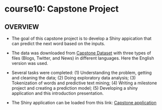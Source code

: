 # course10: Capstone Project
## OVERVIEW
- The goal of this capstone project is to develop a Shiny appication that can predict the next word based on the inputs.

- The data was downloaded from [Capstone Dataset](https://d396qusza40orc.cloudfront.net/dsscapstone/dataset/Coursera-SwiftKey.zip) with three types of files (Blogs, Twitter, and News) in different languages. Here the English version was used.

- Several tasks were completed: (1) Understanding the problem, getting and cleaning the data;  (2) Doing exploratory data analysis; (3) Tokenization of words and predictive text mining; (4) Writing a milestone project and creating a prediction model; (5) Developing a shiny application and this introduction presentation.

- The Shiny application can be loaded from this link: [Capstone application](https://gwangshare.shinyapps.io/Capstone/)

